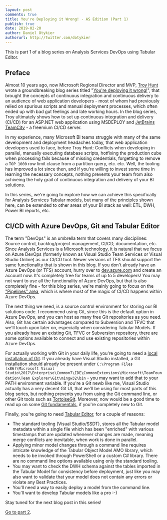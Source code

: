 ```yaml
---
layout: post
comments: true
title: You're Deploying it Wrong! - AS Edition (Part 1)
publish: true
date: 2019-02-20
author: Daniel Otykier
authorurl: http://twitter.com/dotykier
---
```


This is part 1 of a blog series on Analysis Services DevOps using Tabular Editor.

## Preface

Almost 10 years ago, now Microsoft Regional Director and MVP, [Troy Hunt](https://www.troyhunt.com/about/) wrote a groundbreaking blog series titled "[You're deploying it wrong!](https://www.troyhunt.com/you-deploying-it-wrong-teamcity/)", that brought the concepts of continuous integration and continuous delivery to an audience of web application developers - most of whom had previously relied on spurious scripts and manual deployment processes, which often ended up with bad gut feelings and late working hours. In the blog series, Troy ultimately shows how to set up continuous integration and delivery (CI/CD) for an ASP.NET web application using MSDEPLOY and [JetBrains TeamCity](https://www.jetbrains.com/teamcity) - a freemium CI/CD server.

In my experience, many Microsoft BI teams struggle with many of the same development and deployment headaches today, that web application developers used to face, before Troy Hunt: Conflicts when developing in parallel, manually executing database scripts, hotfixing the production cube when processing fails because of missing credentials, forgetting to remove a `TOP 1000` row limit clause from a partition query, etc. etc. Well, the tooling has improved a lot since then, and if you're willing to invest some time in learning the necessary concepts, nothing prevents your team from also achiveing the holy grail of continuous integration and delivery of your BI solutions.

In this series, we're going to explore how we can achieve this specifically for Analysis Services Tabular models, but many of the principles shown here, can be extended to other areas of your BI stack as well: ETL, DWH, Power BI reports, etc.

## CI/CD with Azure DevOps, Git and Tabular Editor

The term "DevOps" is an umbrella term that covers many disciplines: Source control, backlog/project management, CI/CD, documentation, etc. Since Analysis Services is a Microsoft technology, it is natural that we focus on Azure DevOps (formerly known as Visual Studio Team Services or Visual Studio Online) as our CI/CD tool. Newer versions of TFS should support the same functionality that is shown in this blog. If you don't already have an Azure DevOps (or TFS) account, hurry over to [dev.azure.com](http://dev.azure.com/) and create an account now. It's completely free for teams of up to 5 developers! You may not want to use all the functionality of Azure DevOps, but that is also completely fine - for this blog series, we're mainly going to focus on the ["Pipelines" area](https://azure.microsoft.com/en-us/services/devops/pipelines/), which is where most of the magic of CI/CD happens within Azure DevOps.

The next thing we need, is a source control environment for storing our BI solutions code. I recommend using Git, since this is the default option in Azure DevOps, and you can host as many free Git repositories as you need. Also, Git has certain advantages compared to Subversion and TFVC that we'll touch upon later on, especially when considering Tabular Models. If you already have an existing Git, TFVC or Subversion repository, there are some options available to connect and use existing repositories within Azure DevOps.

For actually working with Git in your daily life, you're going to need a [local installation of Git](https://git-scm.com/download/win). If you already have Visual Studio installed, a Git installation should already be present under `C:\Program Files (x86)\Microsoft Visual Studio\2017\Enterprise\Common7\IDE\CommonExtensions\Microsoft\TeamFoundation\Team Explorer\Git\mingw32\bin` - you may want to add that to your PATH environment variable. If you're a Git newb like me, Visual Studio actually has a very decent Git UI, that we'll be using for most parts of this blog series, but nothing prevents you from using the Git command line, or other Git tools such as [TortoiseGit](https://tortoisegit.org/download/). Moreover, now would be a good time to read up on some [Git fundamentals](https://git-scm.com/book/en/v1/Getting-Started-Git-Basics), if you're completely new to Git.

Finally, you're going to need [Tabular Editor](https://github.com/otykier/TabularEditor/releases/latest), for a couple of reasons:

- The standard tooling (Visual Studio/SSDT), stores all the Tabular model metadata within a single file which has been "enriched" with various timestamps that are updated whenever changes are made, meaning merge conflicts are inevitable, when work is done in parallel.
- Applying minor model changes through a command line requires intricate knowledge of the Tabular Object Model AMO library, which needs to be invoked through PowerShell or a custom C# library. There are no command line options available using only the standard tooling.
- You may want to check the DWH schema against the tables imported in the Tabular Model for consistency before deployment, just like you may also want to validate that your model does not contain any errors or violate any Best Practices.
- You'll need a way to easily deploy a model from the command line.
- You'll want to develop Tabular models like a pro :-)

Stay tuned for the next blog post in this series!

[Go to part 2](2019-06-28-DevOps2.md).
